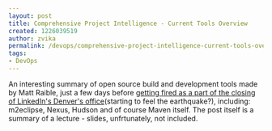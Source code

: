 ```yaml
---
layout: post
title: Comprehensive Project Intelligence - Current Tools Overview
created: 1226039519
author: zvika
permalink: /devops/comprehensive-project-intelligence-current-tools-overview
tags:
- DevOps
---
```

<p>An interesting summary of open source build and development tools made by Matt Raible, just a few days before <a href="http://raibledesigns.com/rd/entry/linkedin_cuts_10_a_k">getting fired as a part of the closing of LinkedIn's Denver's office</a>(starting to feel the earthquake?), including: m2eclipse, Nexus, Hudson and of course Maven itself. The post itself is a summary of a lecture - slides, unfrtunately, not included.</p>

